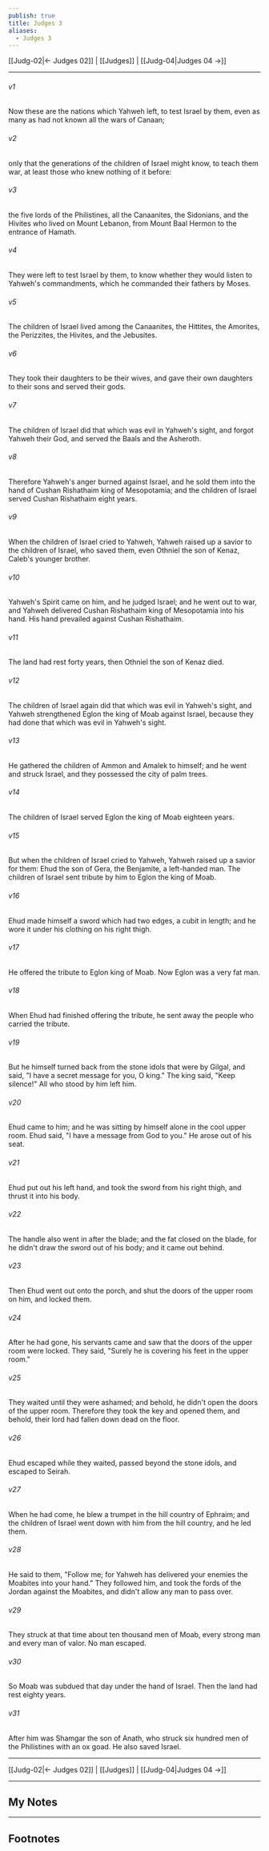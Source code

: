 ```yaml
---
publish: true
title: Judges 3
aliases:
  - Judges 3
---
```


[[Judg-02|← Judges 02]] | [[Judges]] | [[Judg-04|Judges 04 →]]
***



###### v1 
Now these are the nations which Yahweh left, to test Israel by them, even as many as had not known all the wars of Canaan; 

###### v2 
only that the generations of the children of Israel might know, to teach them war, at least those who knew nothing of it before: 

###### v3 
the five lords of the Philistines, all the Canaanites, the Sidonians, and the Hivites who lived on Mount Lebanon, from Mount Baal Hermon to the entrance of Hamath. 

###### v4 
They were left to test Israel by them, to know whether they would listen to Yahweh's commandments, which he commanded their fathers by Moses. 

###### v5 
The children of Israel lived among the Canaanites, the Hittites, the Amorites, the Perizzites, the Hivites, and the Jebusites. 

###### v6 
They took their daughters to be their wives, and gave their own daughters to their sons and served their gods. 

###### v7 
The children of Israel did that which was evil in Yahweh's sight, and forgot Yahweh their God, and served the Baals and the Asheroth. 

###### v8 
Therefore Yahweh's anger burned against Israel, and he sold them into the hand of Cushan Rishathaim king of Mesopotamia; and the children of Israel served Cushan Rishathaim eight years. 

###### v9 
When the children of Israel cried to Yahweh, Yahweh raised up a savior to the children of Israel, who saved them, even Othniel the son of Kenaz, Caleb's younger brother. 

###### v10 
Yahweh's Spirit came on him, and he judged Israel; and he went out to war, and Yahweh delivered Cushan Rishathaim king of Mesopotamia into his hand. His hand prevailed against Cushan Rishathaim. 

###### v11 
The land had rest forty years, then Othniel the son of Kenaz died. 

###### v12 
The children of Israel again did that which was evil in Yahweh's sight, and Yahweh strengthened Eglon the king of Moab against Israel, because they had done that which was evil in Yahweh's sight. 

###### v13 
He gathered the children of Ammon and Amalek to himself; and he went and struck Israel, and they possessed the city of palm trees. 

###### v14 
The children of Israel served Eglon the king of Moab eighteen years. 

###### v15 
But when the children of Israel cried to Yahweh, Yahweh raised up a savior for them: Ehud the son of Gera, the Benjamite, a left-handed man. The children of Israel sent tribute by him to Eglon the king of Moab. 

###### v16 
Ehud made himself a sword which had two edges, a cubit in length; and he wore it under his clothing on his right thigh. 

###### v17 
He offered the tribute to Eglon king of Moab. Now Eglon was a very fat man. 

###### v18 
When Ehud had finished offering the tribute, he sent away the people who carried the tribute. 

###### v19 
But he himself turned back from the stone idols that were by Gilgal, and said, "I have a secret message for you, O king." The king said, "Keep silence!" All who stood by him left him. 

###### v20 
Ehud came to him; and he was sitting by himself alone in the cool upper room. Ehud said, "I have a message from God to you." He arose out of his seat. 

###### v21 
Ehud put out his left hand, and took the sword from his right thigh, and thrust it into his body. 

###### v22 
The handle also went in after the blade; and the fat closed on the blade, for he didn't draw the sword out of his body; and it came out behind. 

###### v23 
Then Ehud went out onto the porch, and shut the doors of the upper room on him, and locked them. 

###### v24 
After he had gone, his servants came and saw that the doors of the upper room were locked. They said, "Surely he is covering his feet in the upper room." 

###### v25 
They waited until they were ashamed; and behold, he didn't open the doors of the upper room. Therefore they took the key and opened them, and behold, their lord had fallen down dead on the floor. 

###### v26 
Ehud escaped while they waited, passed beyond the stone idols, and escaped to Seirah. 

###### v27 
When he had come, he blew a trumpet in the hill country of Ephraim; and the children of Israel went down with him from the hill country, and he led them. 

###### v28 
He said to them, "Follow me; for Yahweh has delivered your enemies the Moabites into your hand." They followed him, and took the fords of the Jordan against the Moabites, and didn't allow any man to pass over. 

###### v29 
They struck at that time about ten thousand men of Moab, every strong man and every man of valor. No man escaped. 

###### v30 
So Moab was subdued that day under the hand of Israel. Then the land had rest eighty years. 

###### v31 
After him was Shamgar the son of Anath, who struck six hundred men of the Philistines with an ox goad. He also saved Israel.

***
[[Judg-02|← Judges 02]] | [[Judges]] | [[Judg-04|Judges 04 →]]

---
## My Notes

---
## Footnotes